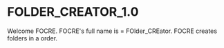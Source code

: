 # FOLDER_CREATOR_1.0
Welcome FOCRE. FOCRE's full name is = FOlder_CREator. FOCRE creates  folders in a order.
